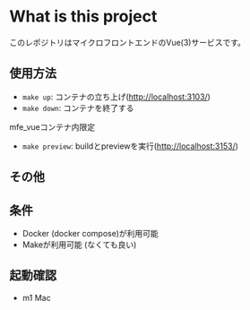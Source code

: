 # What is this project

このレポジトリはマイクロフロントエンドのVue(3)サービスです。

## 使用方法

- `make up`: コンテナの立ち上げ(<http://localhost:3103/>)
- `make down`: コンテナを終了する

mfe_vueコンテナ内限定

- `make preview`: buildとpreviewを実行(<http://localhost:3153/>)

## その他

## 条件

- Docker (docker compose)が利用可能
- Makeが利用可能 (なくても良い)

## 起動確認

- m1 Mac
